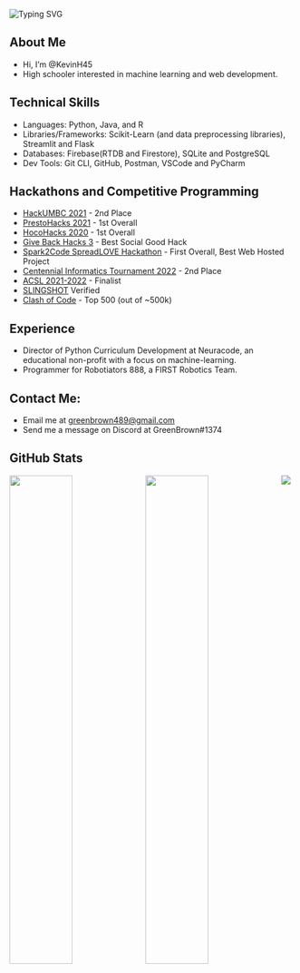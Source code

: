 ![Typing SVG](https://readme-typing-svg.herokuapp.com?font=Arial&size=32&color=FFFFFF&lines=Hey!+I'm+Kevin.)

## About Me
- Hi, I’m @KevinH45 
- High schooler interested in machine learning and web development.

## Technical Skills
- Languages: Python, Java, and R
- Libraries/Frameworks: Scikit-Learn (and data preprocessing libraries), Streamlit and Flask
- Databases: Firebase(RTDB and Firestore), SQLite and PostgreSQL
- Dev Tools: Git CLI, GitHub, Postman, VSCode and PyCharm

## Hackathons and Competitive Programming
- [HackUMBC 2021](https://devpost.com/software/adventure-addict) - 2nd Place
- [PrestoHacks 2021](https://devpost.com/software/in-season) - 1st Overall
- [HocoHacks 2020](https://devpost.com/software/genetic-algorithm-for-student-grouping-gasg) - 1st Overall
- [Give Back Hacks 3](https://devpost.com/software/local-connect) - Best Social Good Hack
- [Spark2Code SpreadLOVE Hackathon](https://devpost.com/software/local-connect) - First Overall, Best Web Hosted Project
- [Centennial Informatics Tournament 2022](https://cint.info/) - 2nd Place
- [ACSL 2021-2022](https://www.acsl.org/) - Finalist
- [SLINGSHOT](https://slingshotahead.com/) Verified
- [Clash of Code](https://www.codingame.com/multiplayer/clashofcode) - Top 500 (out of ~500k)

## Experience
- Director of Python Curriculum Development at Neuracode, an educational non-profit with a focus on machine-learning.
- Programmer for Robotiators 888, a FIRST Robotics Team.

## Contact Me:
- Email me at greenbrown489@gmail.com
- Send me a message on Discord at GreenBrown#1374

## GitHub Stats
<img align="left" width="47%" src="https://github-readme-stats.vercel.app/api?username=KevinH45&show_icons=true&theme=synthwave">
<img align="left" width="47%" src="https://github-readme-stats.vercel.app/api/top-langs?username=KevinH45&show_icons=true&theme=synthwave&layout=compact">

![](https://komarev.com/ghpvc/?username=KevinH45&style=for-the-badge&label=PROFILE+VIEWS)
